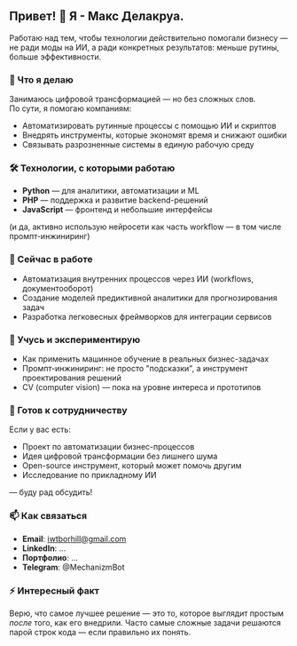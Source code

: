 ## Привет! 👋 Я - Макс Делакруа.

Работаю над тем, чтобы технологии действительно помогали бизнесу — не ради моды на ИИ, а ради конкретных результатов: меньше рутины, больше эффективности.

### 🔧 Что я делаю

Занимаюсь цифровой трансформацией — но без сложных слов.  
По сути, я помогаю компаниям:
- Автоматизировать рутинные процессы с помощью ИИ и скриптов
- Внедрять инструменты, которые экономят время и снижают ошибки
- Связывать разрозненные системы в единую рабочую среду

### 🛠️ Технологии, с которыми работаю

- **Python** — для аналитики, автоматизации и ML
- **PHP** — поддержка и развитие backend-решений
- **JavaScript** — фронтенд и небольшие интерфейсы

(и да, активно использую нейросети как часть workflow — в том числе промпт-инжиниринг)

### 🚀 Сейчас в работе

- Автоматизация внутренних процессов через ИИ (workflows, документооборот)
- Создание моделей предиктивной аналитики для прогнозирования задач
- Разработка легковесных фреймворков для интеграции сервисов

### 🌱 Учусь и экспериментирую

- Как применить машинное обучение в реальных бизнес-задачах
- Промпт-инжиниринг: не просто "подсказки", а инструмент проектирования решений
- CV (computer vision) — пока на уровне интереса и прототипов

### 💬 Готов к сотрудничеству

Если у вас есть:
- Проект по автоматизации бизнес-процессов
- Идея цифровой трансформации без лишнего шума
- Open-source инструмент, который может помочь другим
- Исследование по прикладному ИИ

— буду рад обсудить!

### 📫 Как связаться

- **Email**: iwtborhill@gmail.com
- **LinkedIn**: ...
- **Портфолио**: ...
- **Telegram**: @MechanizmBot

### ⚡ Интересный факт

Верю, что самое лучшее решение — это то, которое выглядит простым *после* того, как его внедрили. Часто самые сложные задачи решаются парой строк кода — если правильно их понять.

